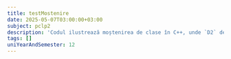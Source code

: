 ```yaml
---
title: testMostenire
date: 2025-05-07T03:00:00+03:00
subject: pclp2
description: 'Codul ilustrează moștenirea de clase în C++, unde `D2` derivă din `D1`. Aceasta creează o ierarhie, permițând clasei derivate să acceseze metodele publice ale clasei de bază, demonstrând reutilizarea codului.'
tags: []
uniYearAndSemester: 12
---
```


